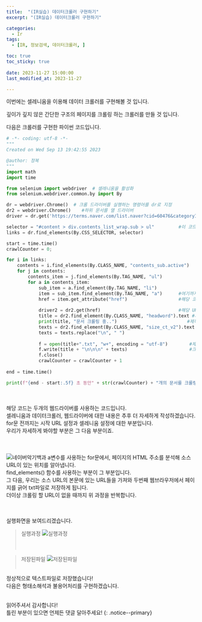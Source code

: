 ```yaml
---
title:  "(IR실습) 데이터크롤러 구현하기" 
excerpt: "(IR실습) 데이터크롤러 구현하기"

categories:
  - Ir
tags:
  - [IR, 정보검색, 데이터크롤러, ]

toc: true
toc_sticky: true
 
date: 2023-11-27 15:00:00
last_modified_at: 2023-11-27

---
```

이번에는 셀레니움을 이용해 데이터 크롤러를 구현해볼 것 입니다.<br>

깊이가 깊지 않은 간단한 구조의 페이지를 크롤링 하는 크롤러를 만들 것 입니다.<br>

다음은 크롤러를 구현한 파이썬 코드입니다.<br>
```python
# -*- coding: utf-8 -*-
"""
Created on Wed Sep 13 19:42:55 2023

@author: 정복
"""
import math
import time

from selenium import webdriver  # 셀레니움을 활성화
from selenium.webdriver.common.by import By

dr = webdriver.Chrome()  # 크롬 드라이버를 실행하는 명령어를 dr로 지정
dr2 = webdriver.Chrome()    #하위 문서를 열 드라이버
driver = dr.get('https://terms.naver.com/list.naver?cid=60476&categoryId=60476')  # 드라이버를 통해 url의 웹 페이지를 오픈

selector = "#content > div.contents_list_wrap.sub > ul"         #이 코드부터
links = dr.find_elements(By.CSS_SELECTOR, selector)

start = time.time()
crawlCounter = 0;

for i in links:
    contents = i.find_elements(By.CLASS_NAME, "contents_sub.active")
    for j in contents:
        contents_item = j.find_elements(By.TAG_NAME, "ul")
        for a in contents_item:
            sub_item = a.find_element(By.TAG_NAME, "li")
            item = sub_item.find_element(By.TAG_NAME, "a")      #여기까지는 링크가 담긴 html 구조를 찾는 부분
            href = item.get_attribute("href")                   #해당 코드에서 url을 따온다.
            
            driver2 = dr2.get(href)                             #해당 URL의 페이지를 새로운 드라이버에 띄우고
            title = dr2.find_element(By.CLASS_NAME, "headword").text #제목을 따온다
            print(title, "문서 크롤링 중..")                          #제목을 이용해 안내 메시지 출력
            texts = dr2.find_element(By.CLASS_NAME, "size_ct_v2").text #내용도 따온다
            texts = texts.replace("\n", " ")
            
            f = open(title+".txt", "w+", encoding = "utf-8")        #제목을 텍스트파일의 제목으로 설정하고,
            f.write(title + "\n\n\n" + texts)                       #크롤링한 제목과 내용을 저장한다.
            f.close()
            crawlCounter = crawlCounter + 1
            
end = time.time()

print(f"{end - start:.5f} 초 동안" + str(crawlCounter) + "개의 문서를 크롤링했습니다.")
```
<br><br>
해당 코드는 두개의 웹드라이버를 사용하는 코드입니다.<br>
셀레니움과 데이터크롤러, 웹드라이버에 대한 내용은 추후 더 자세하게 작성하겠습니다.<br>
for문 전까지는 시작 URL 설정과 셀레니움 설정에 대한 부분입니다.<br>
우리가 자세하게 봐야할 부분은 그 다음 부분이죠.<br><br>
<br><br>
![네이버악기백과](/assets/images/Ir/01/네이버악기백과_.png "네이버악기백과")
a변수를 사용하는 for문에서, 페이지의 HTML 주소를 분석해 소스 URL이 있는 위치를 알아냅니다.<br>
find_elements() 함수를 사용하는 부분이 그 부분입니다.<br>
그 다음, 우리는 소스 URL의 본문에 있는 URL들을 가져와 두번째 웹브라우저에서 페이지를 긁어 txt파일로 저장하게 됩니다.<br>
더이상 크롤링 할 URL이 없을 때까지 위 과정을 반복합니다.<br><br><br>

실행화면을 보여드리겠습니다.
>실행과정
>![실행과정](/assets/images/Ir/01/실행과정_.png "실행과정")<br><br><br>


>저장된파일
>![저장된파일](/assets/images/Ir/01/저장된파일_.png "저장된파일")<br><br>

정상적으로 텍스트파일로 저장했습니다!<br>
다음은 형태소해석과 불용어처리를 구현하겠습니다.<br><br>



읽어주셔서 감사합니다! <br>틀린 부분이 있으면 언제든 댓글 달아주세요!
{: .notice--primary} 
